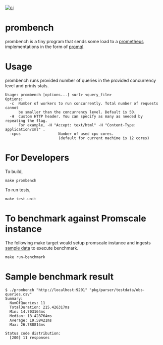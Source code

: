 [![ci](https://github.com/arajkumar/prombench/actions/workflows/ci.yaml/badge.svg)](https://github.com/arajkumar/prombench/actions/workflows/ci.yaml)

# prombench
prombench is a tiny program that sends some load to a [prometheus](https://prometheus.io) implementations in the form of [promql](https://prometheus.io/docs/prometheus/latest/querying/basics).

# Usage
prombench runs provided number of queries in the provided concurrency level and prints stats.

```
Usage: prombench [options...] <url> <query_file>
Options:
  -c  Number of workers to run concurrently. Total number of requests cannot
      be smaller than the concurrency level. Default is 50.
  -H  Custom HTTP header. You can specify as many as needed by repeating the flag.
      For example, -H "Accept: text/html" -H "Content-Type: application/xml" .
  -cpus                 Number of used cpu cores.
                        (default for current machine is 12 cores)
```

# For Developers

To build,

```
make prombench
```

To run tests,

```
make test-unit
```

# To benchmark against Promscale instance
The following make target would setup promscale instance and ingests [sample data](pkg/parser/testdata/obs-queries.csv) to execute benchmark.

```
make run-benchmark
```

# Sample benchmark result
```
$ ./prombench "http://localhost:9201" "pkg/parser/testdata/obs-queries.csv"
Summary:
  NumOfQueries: 11
  TotalDuration: 215.426317ms
  Min: 14.703164ms
  Median: 18.428764ms
  Average: 19.58421ms
  Max: 26.788814ms

Status code distribution:
  [200] 11 responses
```
